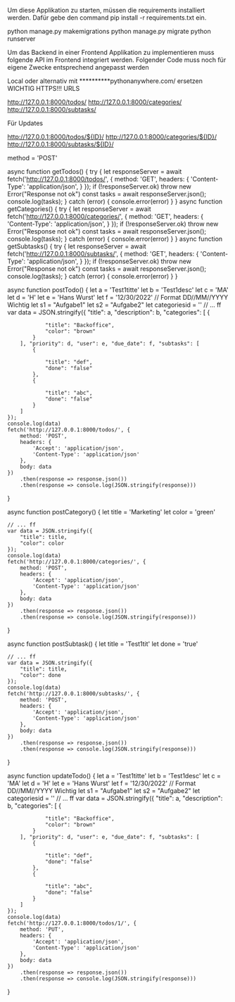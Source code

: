 

Um diese Applikation zu starten, müssen die requirements installiert werden.
Dafür gebe den command pip install -r requirements.txt ein.

 python manage.py makemigrations
 python manage.py migrate
 python runserver

Um das Backend in einer Frontend Applikation zu implementieren muss folgende API im Frontend integriert werden.
Folgender Code muss noch für eigene Zwecke entsprechend angepasst werden

Local oder alternativ mit **********pythonanywhere.com/ ersetzen WICHTIG HTTPS!!!
URLS

http://127.0.0.1:8000/todos/
http://127.0.0.1:8000/categories/
http://127.0.0.1:8000/subtasks/

Für Updates 

http://127.0.0.1:8000/todos/${ID}/
http://127.0.0.1:8000/categories/${ID}/
http://127.0.0.1:8000/subtasks/${ID}/

method = 'POST'


async function getTodos() {
    try {
        let responseServer = await fetch('http://127.0.0.1:8000/todos/', { method: 'GET', headers: { 'Content-Type': 'application/json', } });
        if (!responseServer.ok)
            throw new Error("Response not ok")
        const tasks = await responseServer.json();
        console.log(tasks);
    }
    catch (error) {
        console.error(error)
    }
}
async function getCategories() {
    try {
        let responseServer = await fetch('http://127.0.0.1:8000/categories/', { method: 'GET', headers: { 'Content-Type': 'application/json', } });
        if (!responseServer.ok)
            throw new Error("Response not ok")
        const tasks = await responseServer.json();
        console.log(tasks);
    }
    catch (error) {
        console.error(error)
    }
}
async function getSubtasks() {
    try {
        let responseServer = await fetch('http://127.0.0.1:8000/subtasks/', { method: 'GET', headers: { 'Content-Type': 'application/json', } });
        if (!responseServer.ok)
            throw new Error("Response not ok")
        const tasks = await responseServer.json();
        console.log(tasks);
    }
    catch (error) {
        console.error(error)
    }
}


async function postTodo() {
    let a = 'Test1titte'
    let b = 'Test1desc'
    let c = 'MA'
    let d = 'H'
    let e = 'Hans Wurst'
    let f = '12/30/2022' // Format DD//MM//YYYY Wichtig
    let s1 = "Aufgabe1"
    let s2 = "Aufgabe2"
    let categoriesid = ''
    // ... ff
    var data = JSON.stringify({
        "title": a, "description": b, "categories": [
            {
               
                "title": "Backoffice",
                "color": "brown"
            }
        ], "priority": d, "user": e, "due_date": f, "subtasks": [
            {

                "title": "def",
                "done": "false"
            },
            {

                "title": "abc",
                "done": "false"
            }
        ]
    });
    console.log(data)
    fetch('http://127.0.0.1:8000/todos/', {
        method: 'POST',
        headers: {
            'Accept': 'application/json',
            'Content-Type': 'application/json'
        },
        body: data
    })
        .then(response => response.json())
        .then(response => console.log(JSON.stringify(response)))
}

async function postCategory() {
    let title = 'Marketing'
    let color = 'green'

    // ... ff
    var data = JSON.stringify({
        "title": title,
        "color": color
    });
    console.log(data)
    fetch('http://127.0.0.1:8000/categories/', {
        method: 'POST',
        headers: {
            'Accept': 'application/json',
            'Content-Type': 'application/json'
        },
        body: data
    })
        .then(response => response.json())
        .then(response => console.log(JSON.stringify(response)))
}

async function postSubtask() {
    let title = 'Test1tit'
    let done = 'true'

    // ... ff
    var data = JSON.stringify({
        "title": title,
        "color": done
    });
    console.log(data)
    fetch('http://127.0.0.1:8000/subtasks/', {
        method: 'POST',
        headers: {
            'Accept': 'application/json',
            'Content-Type': 'application/json'
        },
        body: data
    })
        .then(response => response.json())
        .then(response => console.log(JSON.stringify(response)))
}

async function updateTodo() {
    let a = 'Test1titte'
    let b = 'Test1desc'
    let c = 'MA'
    let d = 'H'
    let e = 'Hans Wurst'
    let f = '12/30/2022' // Format DD//MM//YYYY Wichtig
    let s1 = "Aufgabe1"
    let s2 = "Aufgabe2"
    let categoriesid = ''
    // ... ff
    var data = JSON.stringify({
        "title": a, "description": b, "categories": [
            {
               
                "title": "Backoffice",
                "color": "brown"
            }
        ], "priority": d, "user": e, "due_date": f, "subtasks": [
            {

                "title": "def",
                "done": "false"
            },
            {

                "title": "abc",
                "done": "false"
            }
        ]
    });
    console.log(data)
    fetch('http://127.0.0.1:8000/todos/1/', {
        method: 'PUT',
        headers: {
            'Accept': 'application/json',
            'Content-Type': 'application/json'
        },
        body: data
    })
        .then(response => response.json())
        .then(response => console.log(JSON.stringify(response)))
}